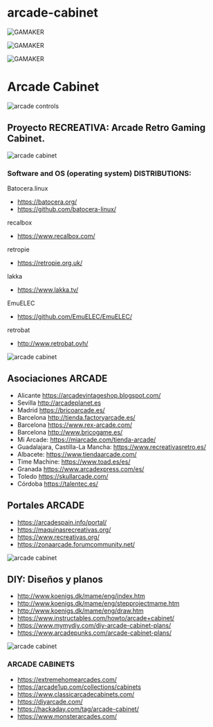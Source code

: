# arcade-cabinet
![GAMAKER](https://raw.githubusercontent.com/txuswashere/Gamaker/master/GAMAKER.png "GAMAKER")

![GAMAKER](https://raw.githubusercontent.com/txuswashere/arcade-cabinet/master/0%20DIY%20ArcadeCabinet.jpg "GAMAKER")

![GAMAKER](https://raw.githubusercontent.com/txuswashere/arcade-cabinet/master/0%20DIY%20Arcade%20Cabinet.jpg "GAMAKER")

# Arcade Cabinet
![arcade controls](https://github.com/txuswashere/arcade-cabinet/raw/master/00%20DIY%20Arcade%2020%20botones.png "arcade controls")

## Proyecto RECREATIVA: Arcade Retro Gaming Cabinet.
![arcade cabinet](https://raw.githubusercontent.com/txuswashere/arcade-cabinet/master/06%20arcade.jpg "arcade cabinet")


### Software and OS (operating system) DISTRIBUTIONS:

Batocera.linux
- https://batocera.org/
- https://github.com/batocera-linux/

recalbox
- https://www.recalbox.com/

retropie
- https://retropie.org.uk/

lakka
- https://www.lakka.tv/

EmuELEC
- https://github.com/EmuELEC/EmuELEC/

retrobat
- http://www.retrobat.ovh/


![arcade cabinet](https://raw.githubusercontent.com/txuswashere/arcade-cabinet/master/04%20arcade.jpg "arcade cabinet")

## Asociaciones ARCADE
- Alicante https://arcadevintageshop.blogspot.com/
- Sevilla http://arcadeplanet.es
- Madrid https://bricoarcade.es/
- Barcelona http://tienda.factoryarcade.es/
- Barcelona https://www.rex-arcade.com/
- Barcelona http://www.bricogame.es/
- Mi Arcade: https://miarcade.com/tienda-arcade/
- Guadalajara, Castilla-La Mancha: https://www.recreativasretro.es/
- Albacete: https://www.tiendaarcade.com/
- Time Machine: https://www.toad.es/es/
- Granada https://www.arcadexpress.com/es/
- Toledo https://skullarcade.com/
- Córdoba https://talentec.es/ 

## Portales ARCADE
- https://arcadespain.info/portal/
- https://maquinasrecreativas.org/
- https://www.recreativas.org/
- https://zonaarcade.forumcommunity.net/

![arcade cabinet](https://raw.githubusercontent.com/txuswashere/arcade-cabinet/master/05%20arcade.jpg "arcade cabinet")

## DIY: Diseños y planos
- http://www.koenigs.dk/mame/eng/index.htm
- http://www.koenigs.dk/mame/eng/stepprojectmame.htm
- http://www.koenigs.dk/mame/eng/draw.htm
- https://www.instructables.com/howto/arcade+cabinet/
- https://www.mymydiy.com/diy-arcade-cabinet-plans/
- https://www.arcadepunks.com/arcade-cabinet-plans/

![arcade cabinet](https://github.com/txuswashere/arcade-cabinet/raw/master/Ghouls%20N%20Ghosts%20vinilos%20arcade.jpg "arcade cabinet")

### ARCADE CABINETS
- https://extremehomearcades.com/
- https://arcade1up.com/collections/cabinets
- https://www.classicarcadecabinets.com/
- https://diyarcade.com/
- https://hackaday.com/tag/arcade-cabinet/
- https://www.monsterarcades.com/


